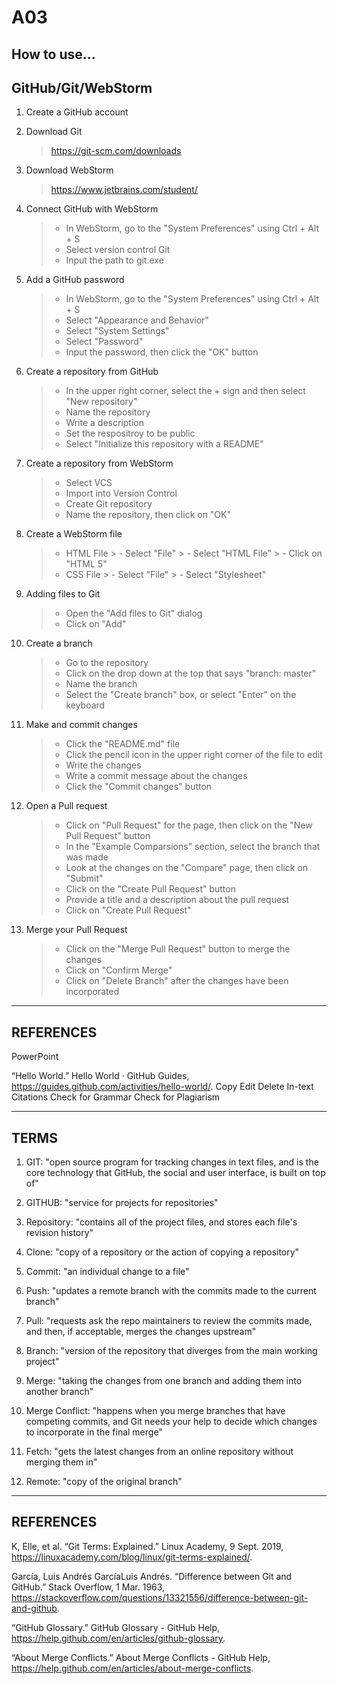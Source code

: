 # A03

How to use...
-------------------
GitHub/Git/WebStorm
-------------------

1. Create a GitHub account
2. Download Git
      > https://git-scm.com/downloads

3. Download WebStorm
      > https://www.jetbrains.com/student/
      
4. Connect GitHub with WebStorm
      > - In WebStorm, go to the "System Preferences" using Ctrl + Alt + S
      > - Select version control Git
      > - Input the path to git.exe
      
5. Add a GitHub password
      >  - In WebStorm, go to the "System Preferences" using Ctrl + Alt + S
      >  - Select "Appearance and Behavior"
      >  - Select "System Settings"
      >  - Select "Password"
      >  - Input the password, then click the "OK" button

6. Create a repository from GitHub
      >  - In the upper right corner, select the + sign and then select "New repository"
      >  - Name the repository
      >  - Write a description
      >  - Set the respositroy to be public
      >  - Select "Initialize this repository with a README"
      
7. Create a repository from WebStorm
      >  - Select VCS
      >  - Import into Version Control
      >  - Create Git repository
      >  - Name the repository, then click on "OK"

8. Create a WebStorm file
      >  - HTML File
            >  - Select "File"
            >  - Select "HTML File"
            >  - Click on "HTML 5"
      >  - CSS File
            >  - Select "File"
            >  - Select "Stylesheet"

9. Adding files to Git
      >  - Open the "Add files to Git" dialog
      >  - Click on "Add"
      
10. Create a branch
      >  - Go to the repository
      >  - Click on the drop down at the top that says "branch: master"
      >  - Name the branch
      >  - Select the "Create branch" box, or select "Enter" on the keyboard
      
11. Make and commit changes
      >  - Click the "README.md" file
      >  - Click the pencil icon in the upper right corner of the file to edit
      >  - Write the changes
      >  - Write a commit message about the changes
      >  - Click the "Commit changes" button
 
12. Open a Pull request
      >  - Click on "Pull Request" for the page, then click on the "New Pull Request" button
      >  - In the "Example Comparsions" section, select the branch that was made
      >  - Look at the changes on the "Compare" page, then click on "Submit"
      >  - Click on the "Create Pull Request" button
      >  - Provide a title and a description about the pull request
      >  - Click on "Create Pull Request"
      
13. Merge your Pull Request
      >  - Click on the "Merge Pull Request" button to merge the changes
      >  - Click on "Confirm Merge"
      >  - Click on "Delete Branch" after the changes have been incorporated
      
----------
REFERENCES
----------

PowerPoint

“Hello World.” Hello World · GitHub Guides, https://guides.github.com/activities/hello-world/.
Copy Edit Delete In-text Citations Check for Grammar Check for Plagiarism

-----
TERMS
-----

1. GIT: "open source program for tracking changes in text files, and is the core technology that GitHub, the social and user interface, is built on top of"

2. GITHUB: "service for projects for repositories"

3. Repository: "contains all of the project files, and stores each file's revision history"

4. Clone: "copy of a repository or the action of copying a repository"

5. Commit: "an individual change to a file"

6. Push: "updates a remote branch with the commits made to the current branch"

7. Pull: "requests ask the repo maintainers to review the commits made, and then, if acceptable, merges the changes upstream"

8. Branch: "version of the repository that diverges from the main working project"

9. Merge: "taking the changes from one branch and adding them into another branch"

10. Merge Conflict: "happens when you merge branches that have competing commits, and Git needs your help to decide which changes to incorporate in the final merge"

11. Fetch: "gets the latest changes from an online repository without merging them in"

12. Remote: "copy of the original branch"

----------
REFERENCES
----------
K, Elle, et al. “Git Terms: Explained.” Linux Academy, 9 Sept. 2019, https://linuxacademy.com/blog/linux/git-terms-explained/. 

García, Luis Andrés GarcíaLuis Andrés. “Difference between Git and GitHub.” Stack Overflow, 1 Mar. 1963, https://stackoverflow.com/questions/13321556/difference-between-git-and-github.

“GitHub Glossary.” GitHub Glossary - GitHub Help, https://help.github.com/en/articles/github-glossary. 

“About Merge Conflicts.” About Merge Conflicts - GitHub Help, https://help.github.com/en/articles/about-merge-conflicts. 
